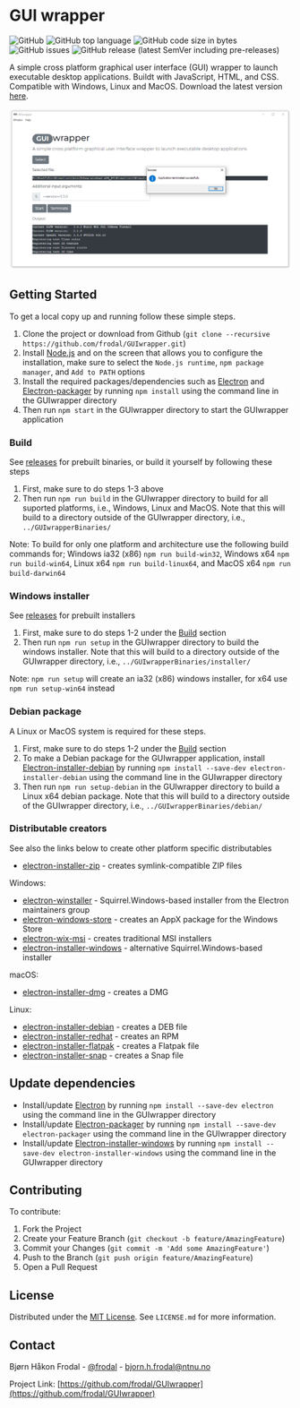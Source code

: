 # GUI wrapper

![GitHub](https://img.shields.io/github/license/frodal/GUIwrapper.svg)
![GitHub top language](https://img.shields.io/github/languages/top/frodal/GUIwrapper.svg)
![GitHub code size in bytes](https://img.shields.io/github/languages/code-size/frodal/GUIwrapper.svg)
![GitHub issues](https://img.shields.io/github/issues-raw/frodal/GUIwrapper.svg)
![GitHub release (latest SemVer including pre-releases)](https://img.shields.io/github/v/release/frodal/GUIwrapper?include_prereleases)

A simple cross platform graphical user interface (GUI) wrapper to launch executable desktop applications.
Buildt with JavaScript, HTML, and CSS.
Compatible with Windows, Linux and MacOS.
Download the latest version [here](https://github.com/frodal/GUIwrapper/releases).

![GUIwrapper image](GUIwrapper.png "GUIwrapper")

## Getting Started

To get a local copy up and running follow these simple steps.

1. Clone the project or download from Github (`git clone --recursive https://github.com/frodal/GUIwrapper.git`)
2. Install [Node.js](https://nodejs.org) and on the screen that allows you to configure the installation, make sure to select the `Node.js runtime`, `npm package manager`, and `Add to PATH` options
3. Install the required packages/dependencies such as [Electron](https://electronjs.org/docs/tutorial/first-app#installing-electron) and [Electron-packager](https://github.com/electron-userland/electron-packager) by running `npm install` using the command line in the GUIwrapper directory
4. Then run `npm start` in the GUIwrapper directory to start the GUIwrapper application

### Build

See [releases](https://github.com/frodal/GUIwrapper/releases) for prebuilt binaries, or build it yourself by following these steps

1. First, make sure to do steps 1-3 above
2. Then run `npm run build` in the GUIwrapper directory to build for all suported platforms, i.e., Windows, Linux and MacOS. Note that this will build to a directory outside of the GUIwrapper directory, i.e., `../GUIwrapperBinaries/`

Note: To build for only one platform and architecture use the following build commands for; Windows ia32 (x86) `npm run build-win32`, Windows x64 `npm run build-win64`, Linux x64 `npm run build-linux64`, and MacOS x64 `npm run build-darwin64`

### Windows installer

See [releases](https://github.com/frodal/GUIwrapper/releases) for prebuilt installers

1. First, make sure to do steps 1-2 under the [Build](#Build) section
2. Then run `npm run setup` in the GUIwrapper directory to build the windows installer. Note that this will build to a directory outside of the GUIwrapper directory, i.e., `../GUIwrapperBinaries/installer/`

Note: `npm run setup` will create an ia32 (x86) windows installer, for x64 use `npm run setup-win64` instead

### Debian package

A Linux or MacOS system is required for these steps.

1. First, make sure to do steps 1-2 under the [Build](#Build) section
2. To make a Debian package for the GUIwrapper application, install [Electron-installer-debian](https://github.com/electron-userland/electron-installer-debian) by running `npm install --save-dev electron-installer-debian` using the command line in the GUIwrapper directory
3. Then run `npm run setup-debian` in the GUIwrapper directory to build a Linux x64 debian package. Note that this will build to a directory outside of the GUIwrapper directory, i.e., `../GUIwrapperBinaries/debian/`

### Distributable creators

See also the links below to create other platform specific distributables

* [electron-installer-zip](https://github.com/electron-userland/electron-installer-zip) - creates symlink-compatible ZIP files

Windows:

* [electron-winstaller](https://github.com/electron/windows-installer) - Squirrel.Windows-based installer from the Electron maintainers group
* [electron-windows-store](https://github.com/felixrieseberg/electron-windows-store) - creates an AppX package for the Windows Store
* [electron-wix-msi](https://github.com/felixrieseberg/electron-wix-msi) - creates traditional MSI installers
* [electron-installer-windows](https://github.com/electron-userland/electron-installer-windows) - alternative Squirrel.Windows-based installer

macOS:

* [electron-installer-dmg](https://github.com/electron-userland/electron-installer-dmg) - creates a DMG

Linux:

* [electron-installer-debian](https://github.com/electron-userland/electron-installer-debian) - creates a DEB file
* [electron-installer-redhat](https://github.com/electron-userland/electron-installer-redhat) - creates an RPM
* [electron-installer-flatpak](https://github.com/endlessm/electron-installer-flatpak) - creates a Flatpak file
* [electron-installer-snap](https://github.com/electron-userland/electron-installer-snap) - creates a Snap file

## Update dependencies

* Install/update [Electron](https://electronjs.org/docs/tutorial/first-app#installing-electron) by running `npm install --save-dev electron` using the command line in the GUIwrapper directory
* Install/update [Electron-packager](https://github.com/electron-userland/electron-packager) by running `npm install --save-dev electron-packager` using the command line in the GUIwrapper directory
* Install/update [Electron-installer-windows](https://github.com/electron-userland/electron-installer-windows) by running `npm install --save-dev electron-installer-windows` using the command line in the GUIwrapper directory

## Contributing

To contribute:

1. Fork the Project
2. Create your Feature Branch (`git checkout -b feature/AmazingFeature`)
3. Commit your Changes (`git commit -m 'Add some AmazingFeature'`)
4. Push to the Branch (`git push origin feature/AmazingFeature`)
5. Open a Pull Request

## License

Distributed under the [MIT License](https://mit-license.org/).
See `LICENSE.md` for more information.

## Contact

Bjørn Håkon Frodal - [@frodal](https://github.com/frodal) - bjorn.h.frodal@ntnu.no

Project Link: [https://github.com/frodal/GUIwrapper](https://github.com/frodal/GUIwrapper)
